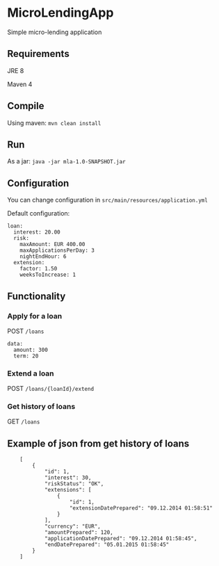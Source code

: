 # MicroLendingApp
Simple micro-lending application

## Requirements
JRE 8

Maven 4

## Compile
Using maven: `mvn clean install`

## Run
As a jar: `java -jar mla-1.0-SNAPSHOT.jar`

## Configuration
You can change configuration in `src/main/resources/application.yml`

Default configuration:

    loan:
      interest: 20.00
      risk:
        maxAmount: EUR 400.00
        maxApplicationsPerDay: 3
        nightEndHour: 6
      extension:
        factor: 1.50
        weeksToIncrease: 1

## Functionality
### Apply for a loan
POST `/loans`

    data:
      amount: 300
      term: 20

### Extend a loan
POST `/loans/{loanId}/extend`

### Get history of loans
GET `/loans`

## Example of json from get history of loans

        [
            {
                "id": 1,
                "interest": 30,
                "riskStatus": "OK",
                "extensions": [
                    {
                        "id": 1,
                        "extensionDatePrepared": "09.12.2014 01:58:51"
                    }
                ],
                "currency": "EUR",
                "amountPrepared": 120,
                "applicationDatePrepared": "09.12.2014 01:58:45",
                "endDatePrepared": "05.01.2015 01:58:45"
            }
        ]
